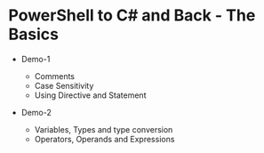 # PowerShell to C# and Back - The Basics


* Demo-1 
    * Comments
    * Case Sensitivity
    * Using Directive and Statement

* Demo-2
    * Variables, Types and type conversion
    * Operators, Operands and Expressions